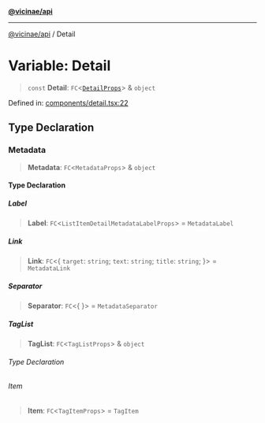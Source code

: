 [**@vicinae/api**](../README.md)

***

[@vicinae/api](../README.md) / Detail

# Variable: Detail

> `const` **Detail**: `FC`\<[`DetailProps`](../type-aliases/DetailProps.md)\> & `object`

Defined in: [components/detail.tsx:22](https://github.com/vicinaehq/vicinae/blob/c742d5fc509336339909dd669955b863f086bf4e/api/src/api/components/detail.tsx#L22)

## Type Declaration

### Metadata

> **Metadata**: `FC`\<`MetadataProps`\> & `object`

#### Type Declaration

##### Label

> **Label**: `FC`\<`ListItemDetailMetadataLabelProps`\> = `MetadataLabel`

##### Link

> **Link**: `FC`\<\{ `target`: `string`; `text`: `string`; `title`: `string`; \}\> = `MetadataLink`

##### Separator

> **Separator**: `FC`\<\{ \}\> = `MetadataSeparator`

##### TagList

> **TagList**: `FC`\<`TagListProps`\> & `object`

###### Type Declaration

###### Item

> **Item**: `FC`\<`TagItemProps`\> = `TagItem`
